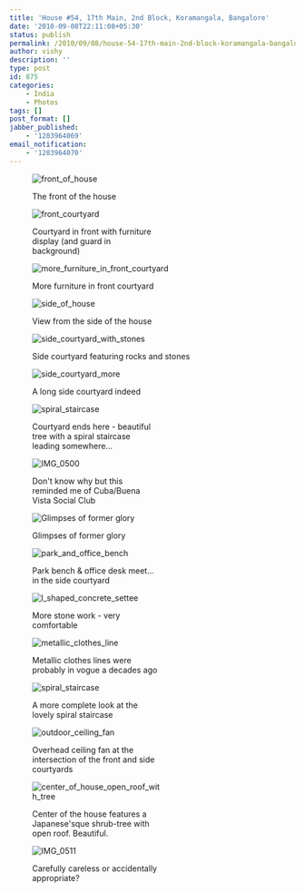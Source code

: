 ```yaml
---
title: 'House #54, 17th Main, 2nd Block, Koramangala, Bangalore'
date: '2010-09-08T22:11:08+05:30'
status: publish
permalink: /2010/09/08/house-54-17th-main-2nd-block-koramangala-bangalore
author: vishy
description: ''
type: post
id: 875
categories: 
    - India
    - Photos
tags: []
post_format: []
jabber_published:
    - '1283964069'
email_notification:
    - '1283964070'
---
```

<figure aria-describedby="caption-attachment-876" class="wp-caption alignleft" id="attachment_876" style="width: 300px">

![](../../../../uploads/2010/09/img_0524.jpg "front_of_house")<figcaption class="wp-caption-text" id="caption-attachment-876">The front of the house</figcaption></figure>

<figure aria-describedby="caption-attachment-877" class="wp-caption alignleft" id="attachment_877" style="width: 225px">

![](../../../../uploads/2010/09/img_0522.jpg "front_courtyard")<figcaption class="wp-caption-text" id="caption-attachment-877">Courtyard in front with furniture display (and guard in background)</figcaption></figure>

<figure aria-describedby="caption-attachment-878" class="wp-caption alignleft" id="attachment_878" style="width: 300px">

![](../../../../uploads/2010/09/img_0519.jpg "more_furniture_in_front_courtyard")<figcaption class="wp-caption-text" id="caption-attachment-878">More furniture in front courtyard</figcaption></figure>

<figure aria-describedby="caption-attachment-879" class="wp-caption alignleft" id="attachment_879" style="width: 300px">

![](../../../../uploads/2010/09/img_0514.jpg "side_of_house")<figcaption class="wp-caption-text" id="caption-attachment-879">View from the side of the house</figcaption></figure>

<figure aria-describedby="caption-attachment-880" class="wp-caption alignleft" id="attachment_880" style="width: 300px">

![](../../../../uploads/2010/09/img_0499.jpg "side_courtyard_with_stones")<figcaption class="wp-caption-text" id="caption-attachment-880">Side courtyard featuring rocks and stones</figcaption></figure>

<figure aria-describedby="caption-attachment-881" class="wp-caption alignleft" id="attachment_881" style="width: 225px">

![](../../../../uploads/2010/09/img_0506.jpg "side_courtyard_more")<figcaption class="wp-caption-text" id="caption-attachment-881">A long side courtyard indeed</figcaption></figure>

<figure aria-describedby="caption-attachment-882" class="wp-caption alignleft" id="attachment_882" style="width: 225px">

![](../../../../uploads/2010/09/img_0497.jpg "spiral_staircase")<figcaption class="wp-caption-text" id="caption-attachment-882">Courtyard ends here - beautiful tree with a spiral staircase leading somewhere...</figcaption></figure>

<figure aria-describedby="caption-attachment-883" class="wp-caption alignleft" id="attachment_883" style="width: 225px">

![](../../../../uploads/2010/09/img_0500.jpg "IMG_0500")<figcaption class="wp-caption-text" id="caption-attachment-883">Don't know why but this reminded me of Cuba/Buena Vista Social Club</figcaption></figure>

<figure aria-describedby="caption-attachment-884" class="wp-caption alignleft" id="attachment_884" style="width: 225px">

![](../../../../uploads/2010/09/img_0502.jpg "Glimpses of former glory")<figcaption class="wp-caption-text" id="caption-attachment-884">Glimpses of former glory</figcaption></figure>

<figure aria-describedby="caption-attachment-885" class="wp-caption alignleft" id="attachment_885" style="width: 225px">

![](../../../../uploads/2010/09/img_0503.jpg "park_and_office_bench")<figcaption class="wp-caption-text" id="caption-attachment-885">Park bench &amp; office desk meet... in the side courtyard</figcaption></figure>

<figure aria-describedby="caption-attachment-886" class="wp-caption alignleft" id="attachment_886" style="width: 225px">

![](../../../../uploads/2010/09/img_0504.jpg "l_shaped_concrete_settee")<figcaption class="wp-caption-text" id="caption-attachment-886">More stone work - very comfortable</figcaption></figure>

<figure aria-describedby="caption-attachment-887" class="wp-caption alignleft" id="attachment_887" style="width: 225px">

![](../../../../uploads/2010/09/img_0505.jpg "metallic_clothes_line")<figcaption class="wp-caption-text" id="caption-attachment-887">Metallic clothes lines were probably in vogue a decades ago</figcaption></figure>

<figure aria-describedby="caption-attachment-888" class="wp-caption alignleft" id="attachment_888" style="width: 225px">

![](../../../../uploads/2010/09/img_0507.jpg "spiral_staircase")<figcaption class="wp-caption-text" id="caption-attachment-888">A more complete look at the lovely spiral staircase</figcaption></figure>

<figure aria-describedby="caption-attachment-889" class="wp-caption alignleft" id="attachment_889" style="width: 225px">

![](../../../../uploads/2010/09/img_0509.jpg "outdoor_ceiling_fan")<figcaption class="wp-caption-text" id="caption-attachment-889">Overhead ceiling fan at the intersection of the front and side courtyards</figcaption></figure>

<figure aria-describedby="caption-attachment-890" class="wp-caption alignleft" id="attachment_890" style="width: 225px">

![](../../../../uploads/2010/09/img_0515.jpg "center_of_house_open_roof_with_tree")<figcaption class="wp-caption-text" id="caption-attachment-890">Center of the house features a Japanese'sque shrub-tree with open roof. Beautiful.</figcaption></figure>

<figure aria-describedby="caption-attachment-891" class="wp-caption alignleft" id="attachment_891" style="width: 225px">

![](../../../../uploads/2010/09/img_0511.jpg "IMG_0511")<figcaption class="wp-caption-text" id="caption-attachment-891">Carefully careless or accidentally appropriate?</figcaption></figure>

